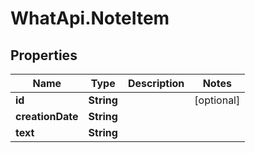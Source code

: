 # WhatApi.NoteItem

## Properties
Name | Type | Description | Notes
------------ | ------------- | ------------- | -------------
**id** | **String** |  | [optional] 
**creationDate** | **String** |  | 
**text** | **String** |  | 


